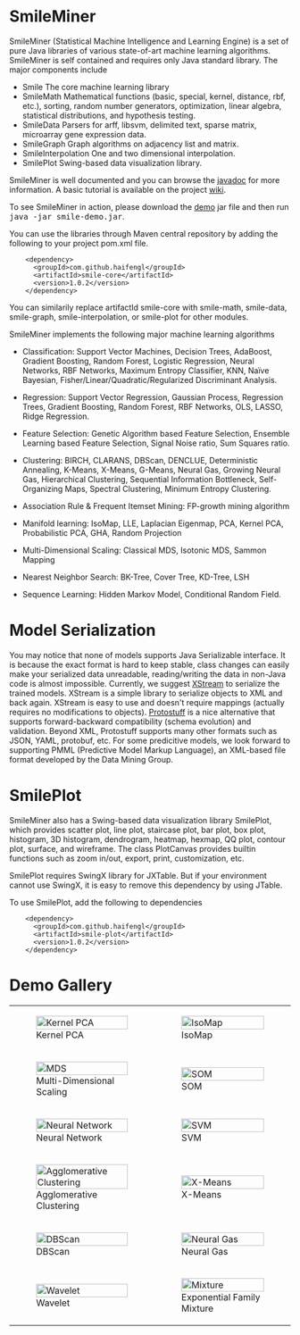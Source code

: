 SmileMiner
==========

SmileMiner (Statistical Machine Intelligence and Learning Engine) is a set of pure Java libraries of various state-of-art machine learning algorithms. SmileMiner is self contained and requires only Java standard library. The major components include

* Smile
The core machine learning library
* SmileMath
Mathematical functions (basic, special, kernel, distance, rbf, etc.), sorting, random number generators, optimization, linear algebra, statistical distributions, and hypothesis testing.
* SmileData
Parsers for arff, libsvm, delimited text, sparse matrix, microarray gene expression data.
* SmileGraph
Graph algorithms on adjacency list and matrix.
* SmileInterpolation
One and two dimensional interpolation.
* SmilePlot
Swing-based data visualization library.

SmileMiner is well documented and you can browse the <a href="http://haifengl.github.io/smile/doc/index.html">javadoc</a> for more information. A basic tutorial is available on the project <a href="http://github.com/haifengl/smile/wiki/Tutorial:-A-Gentle-Introduction-of-SmileMiner">wiki</a>.

To see SmileMiner in action, please download the <a href="http://haifengl.github.io/smile/smile-demo.jar">demo</a> jar file and then run <tt>java -jar smile-demo.jar</tt>.

You can use the libraries through Maven central repository by adding the following to your project pom.xml file.
```
    <dependency>
      <groupId>com.github.haifengl</groupId>
      <artifactId>smile-core</artifactId>
      <version>1.0.2</version>
    </dependency>
```
You can similarily replace artifactId smile-core with smile-math, smile-data, smile-graph, smile-interpolation, or smile-plot for other modules.

SmileMiner implements the following major machine learning algorithms

* Classification:
Support Vector Machines, Decision Trees, AdaBoost, Gradient Boosting, Random Forest, Logistic Regression, Neural Networks, RBF Networks, Maximum Entropy Classifier, KNN, Naïve Bayesian, Fisher/Linear/Quadratic/Regularized Discriminant Analysis.

* Regression:
Support Vector Regression, Gaussian Process, Regression Trees, Gradient Boosting, Random Forest, RBF Networks, OLS, LASSO, Ridge Regression.

* Feature Selection:
Genetic Algorithm based Feature Selection, Ensemble Learning based Feature Selection, Signal Noise ratio, Sum Squares ratio.

* Clustering:
BIRCH, CLARANS, DBScan, DENCLUE, Deterministic Annealing, K-Means, X-Means, G-Means, Neural Gas, Growing Neural Gas, Hierarchical Clustering, Sequential Information Bottleneck, Self-Organizing Maps, Spectral Clustering, Minimum Entropy Clustering.

* Association Rule & Frequent Itemset Mining:
FP-growth mining algorithm

* Manifold learning:
IsoMap, LLE, Laplacian Eigenmap, PCA, Kernel PCA, Probabilistic PCA, GHA, Random Projection

* Multi-Dimensional Scaling:
Classical MDS, Isotonic MDS, Sammon Mapping

* Nearest Neighbor Search:
BK-Tree, Cover Tree, KD-Tree, LSH

* Sequence Learning:
Hidden Markov Model, Conditional Random Field.

Model Serialization
===================
You may notice that none of models supports Java Serializable interface. It is because the exact format is hard to keep stable, class changes can easily make your serialized data unreadable, reading/writing the data in non-Java code is almost impossible. Currently, we suggest <a href="http://xstream.codehaus.org">XStream</a> to serialize the trained models. XStream is a simple library to serialize objects to XML and back again. XStream is easy to use and doesn't require mappings (actually requires no modifications to objects). <a href="http://code.google.com/p/protostuff/">Protostuff</a> is a nice alternative that supports forward-backward compatibility (schema evolution) and validation. Beyond XML, Protostuff supports many other formats such as JSON, YAML, protobuf, etc. For some predicitive models, we look forward to supporting PMML (Predictive Model Markup Language), an XML-based file format developed by the Data Mining Group.

SmilePlot
=========

SmileMiner also has a Swing-based data visualization library SmilePlot, which provides scatter plot, line plot, staircase plot, bar plot, box plot, histogram, 3D histogram, dendrogram, heatmap, hexmap, QQ plot, contour plot, surface, and wireframe. The class PlotCanvas provides builtin functions such as zoom in/out, export, print, customization, etc.

SmilePlot requires SwingX library for JXTable. But if your environment cannot use SwingX, it is easy to remove this dependency by using JTable.

To use SmilePlot, add the following to dependencies
```
    <dependency>
      <groupId>com.github.haifengl</groupId>
      <artifactId>smile-plot</artifactId>
      <version>1.0.2</version>
    </dependency>
```

Demo Gallery
============
<table class="center">
  <tr>
    <td>
      <figure>
        <a href="http://haifengl.github.io/smile/gallery/smile-demo-kpca.png"><img src="http://haifengl.github.io/smile/gallery/smile-demo-kpca-small.png" alt="Kernel PCA" width="100%"></a>
        <figcaption>Kernel PCA</figcaption>
      </figure>
    </td>
    <td>
      <figure>
        <a href="http://haifengl.github.io/smile/gallery/smile-demo-isomap.png"><img src="http://haifengl.github.io/smile/gallery/smile-demo-isomap-small.png" alt="IsoMap" width="100%"></a>
        <figcaption>IsoMap</figcaption>
      </figure>
    </td>
  </tr>
  <tr>
    <td>
      <figure>
        <a href="http://haifengl.github.io/smile/gallery/smile-demo-mds.png"><img src="http://haifengl.github.io/smile/gallery/smile-demo-mds-small.png" alt="MDS" width="100%"></a>
        <figcaption>Multi-Dimensional Scaling</figcaption>
      </figure>
    </td>
    <td>
      <figure>
        <a href="http://haifengl.github.io/smile/gallery/smile-demo-som.png"><img src="http://haifengl.github.io/smile/gallery/smile-demo-som-small.png" alt="SOM" width="100%"></a>
        <figcaption>SOM</figcaption>
      </figure>
    </td>
  </tr>
  <tr>
    <td>
      <figure>
        <a href="http://haifengl.github.io/smile/gallery/smile-demo-ann.png"><img src="http://haifengl.github.io/smile/gallery/smile-demo-ann-small.png" alt="Neural Network" width="100%"></a>
        <figcaption>Neural Network</figcaption>
      </figure>
    </td>
    <td>
      <figure>
        <a href="http://haifengl.github.io/smile/gallery/smile-demo-svm.png"><img src="http://haifengl.github.io/smile/gallery/smile-demo-svm-small.png" alt="SVM" width="100%"></a>
        <figcaption>SVM</figcaption>
      </figure>
    </td>
  </tr>
  <tr>
    <td>
      <figure>
        <a href="http://haifengl.github.io/smile/gallery/smile-demo-agglomerative-clustering.png"><img src="http://haifengl.github.io/smile/gallery/smile-demo-agglomerative-clustering-small.png" alt="Agglomerative Clustering" width="100%"></a>
        <figcaption>Agglomerative Clustering</figcaption>
      </figure>
    </td>
    <td>
      <figure>
        <a href="http://haifengl.github.io/smile/gallery/smile-demo-xmeans.png"><img src="http://haifengl.github.io/smile/gallery/smile-demo-xmeans-small.png" alt="X-Means" width="100%"></a>
        <figcaption>X-Means</figcaption>
      </figure>
    </td>
  </tr>
  <tr>
    <td>
      <figure>
        <a href="http://haifengl.github.io/smile/gallery/smile-demo-dbscan.png"><img src="http://haifengl.github.io/smile/gallery/smile-demo-dbscan-small.png" alt="DBScan" width="100%"></a>
        <figcaption>DBScan</figcaption>
      </figure>
    </td>
    <td>
      <figure>
        <a href="http://haifengl.github.io/smile/gallery/smile-demo-neural-gas.png"><img src="http://haifengl.github.io/smile/gallery/smile-demo-neural-gas-small.png" alt="Neural Gas" width="100%"></a>
        <figcaption>Neural Gas</figcaption>
      </figure>
    </td>
  </tr>
  <tr>
    <td>
      <figure>
        <a href="http://haifengl.github.io/smile/gallery/smile-demo-wavelet.png"><img src="http://haifengl.github.io/smile/gallery/smile-demo-wavelet-small.png" alt="Wavelet" width="100%"></a>
        <figcaption>Wavelet</figcaption>
      </figure>
    </td>
    <td>
      <figure>
        <a href="http://haifengl.github.io/smile/gallery/smile-demo-mixture.png"><img src="http://haifengl.github.io/smile/gallery/smile-demo-mixture-small.png" alt="Mixture" width="100%"></a>
        <figcaption>Exponential Family Mixture</figcaption>
      </figure>
    </td>
  </tr>
</table>
